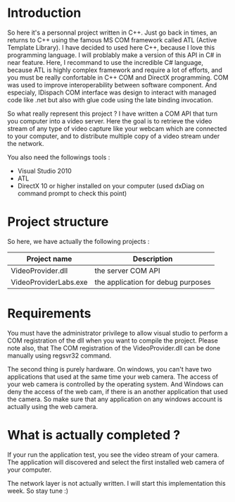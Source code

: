 # Introduction

So here it's a personnal project written in C++. Just go back in times, an returns to C++ using the famous MS COM framework called ATL (Active Template Library). I have decided to used here C++, because I love this programming language. I will problably make a version of this API in C# in near feature. Here, I recommand to use the incredible C# language, because ATL is highly complex framework and require a lot of efforts, and you must be really confortable in C++ COM and DirectX programming. COM was used to improve interoperability between software component. And especialy, IDispach COM interface was design to interact with managed code like .net but also with glue code using the late binding invocation. 

So what really represent this project ? I have written a COM API that turn you computer into a video server. Here the goal is to retrieve the video stream of any type of video capture like your webcam which are connected to your computer, and to distribute multiple copy of a video stream under the network.

You also need the followings tools :

* Visual Studio 2010
* ATL
* DirectX 10 or higher installed on your computer (used dxDiag on command prompt to check this point)


# Project structure

So here, we have actually the following projects :

| Project name                 | Description                               |
| ---------------------------- | ----------------------------------------- |
| VideoProvider.dll            | the server COM API                        |
| VideoProviderLabs.exe        | the application for debug purposes        |


# Requirements

You must have the administrator privilege to allow visual studio to perform a COM registration of the dll when you want to compile the project. Please note also, that The COM registration of the VideoProvider.dll can be done manually using regsvr32 command.

The second thing is purely hardware. On windows, you can't have two applications that used at the same time your web camera. The access of your web camera is controlled by the operating system. And Windows can deny the access of the web cam, if there is an another application that used the camera. So make sure that any application on any windows account is actually using the web camera.

# What is actually completed ?

If your run the application test, you see the video stream of your camera. The application will discovered and select the first installed web camera of your computer.

The network layer is not actually written. I will start this implementation this week. So stay tune :)


